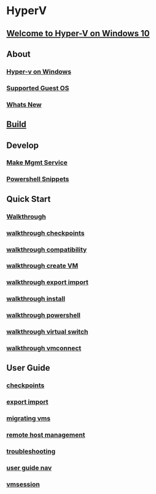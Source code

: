 # HyperV

## [Welcome to Hyper-V on Windows 10](windows_welcome1.md)

## About

### [Hyper-v on Windows](about/hyperv_on_windows_new.md)

### [Supported Guest OS](about/supported_guest_os.md)

### [Whats New](about/whats_new.md)

## [Build](about/build.md)

## Develop

### [Make Mgmt Service](develop/make_mgmt_service.md)

### [Powershell Snippets](develop/powershell_snippets.md)

## Quick Start

### [Walkthrough](quick_start/walkthrough.md)

### [walkthrough checkpoints](quick_start/walkthrough_checkpoints.md)

### [walkthrough compatibility](quick_start/walkthrough_compatibility.md)

### [walkthrough create VM](quick_start/walkthrough_create_vm.md)

### [walkthrough export import](quick_start/walkthrough_export_import.md)

### [walkthrough install](quick_start/walkthrough_install.md)

### [walkthrough powershell](quick_start/walkthrough_powershell.md)

### [walkthrough virtual switch](quick_start/walkthrough_virtual_switch.md)

### [walkthrough vmconnect](quick_start/walkthrough_vmconnect.md)

## User Guide

### [checkpoints](user_guide/checkpoints.md)

### [export import](user_guide/export_import.md)

### [migrating vms](user_guide/migrating_vms.md)

### [remote host management](user_guide/remote_host_management.md)

### [troubleshooting](user_guide/troubleshooting.md)

### [user guide nav](user_guide/user_guide_nav.md)

### [vmsession](user_guide/vmsession.md)


